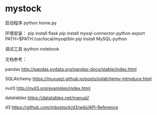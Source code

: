 # mystock

启动程序
 python home.py

环境安装：
   pip install flask
   pip install mysql-connector-python
   export PATH=$PATH:/usr/local/mysql/bin
   pip install MySQL-python 

调试工具
   ipython notebook


文档参考：

pandas
http://pandas.pydata.org/pandas-docs/stable/index.html 

SQLAlchemy
https://muxuezi.github.io/posts/sqlalchemy-introduce.html

nvd3
http://nvd3.org/examples/index.html

datatables
https://datatables.net/manual/

d3
https://github.com/mbostock/d3/wiki/API-Reference